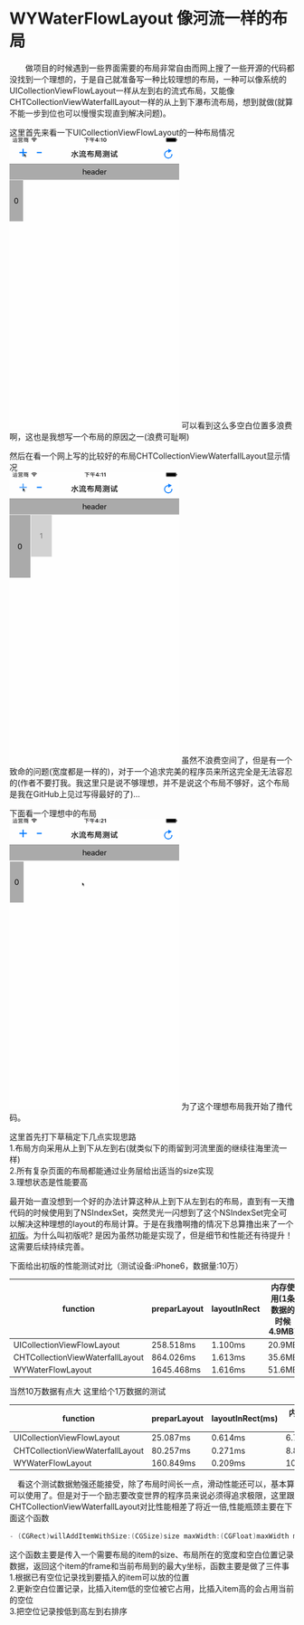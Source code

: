 # WYWaterFlowLayout 像河流一样的布局
&emsp;&emsp;做项目的时候遇到一些界面需要的布局非常自由而网上搜了一些开源的代码都没找到一个理想的，于是自己就准备写一种比较理想的布局，一种可以像系统的UICollectionViewFlowLayout一样从左到右的流式布局，又能像CHTCollectionViewWaterfallLayout一样的从上到下瀑布流布局，想到就做(就算不能一步到位也可以慢慢实现直到解决问题)。     

这里首先来看一下UICollectionViewFlowLayout的一种布局情况    
<img src="UICollectionViewFlowLayout.gif" width="300" height="514" alt="UICollectionViewFlowLayout.gif"/>
可以看到这么多空白位置多浪费啊，这也是我想写一个布局的原因之一(浪费可耻啊)

然后在看一个网上写的比较好的布局CHTCollectionViewWaterfallLayout显示情况    
<img src="CHTCollectionViewWaterfallLayout.gif" width="300" height="514" alt="CHTCollectionViewWaterfallLayout.gif"/>
虽然不浪费空间了，但是有一个致命的问题(宽度都是一样的)，对于一个追求完美的程序员来所这完全是无法容忍的(作者不要打我。我这里只是说不够理想，并不是说这个布局不够好，这个布局是我在GitHub上见过写得最好的了)...    

下面看一个理想中的布局    
<img src="WYWaterFlowLayout.gif" width="300" height="514" alt="WYWaterFlowLayout.gif"/>
为了这个理想布局我开始了撸代码。    

这里首先打下草稿定下几点实现思路    
1.布局方向采用从上到下从左到右(就类似下的雨留到河流里面的继续往海里流一样)    
2.所有复杂页面的布局都能通过业务层给出适当的size实现    
3.理想状态是性能要高    

最开始一直没想到一个好的办法计算这种从上到下从左到右的布局，直到有一天撸代码的时候使用到了NSIndexSet，突然灵光一闪想到了这个NSIndexSet完全可以解决这种理想的layout的布局计算。于是在我撸啊撸的情况下总算撸出来了一个[初版](初版.zip)。为什么叫初版呢? 是因为虽然功能是实现了，但是细节和性能还有待提升！这需要后续持续完善。    

下面给出初版的性能测试对比（测试设备:iPhone6，数据量:10万）    

function                              |   preparLayout      |   layoutInRect        |    内存使用(1条数据的时候4.9MB)    
------------                          |   ---               |   -----------         |    ----------                  
UICollectionViewFlowLayout            |   258.518ms         |   1.100ms             |    20.9MB
CHTCollectionViewWaterfallLayout      |   864.026ms         |   1.613ms             |    35.6MB
WYWaterFlowLayout                     |   1645.468ms        |   1.616ms             |    51.6MB

当然10万数据有点大  这里给个1万数据的测试    

function                              |   preparLayout      |   layoutInRect(ms)    |    内存使用    
------------                          |   ---               |   -----------         |    ----------                
UICollectionViewFlowLayout            |   25.087ms          |   0.614ms             |    6.7MB
CHTCollectionViewWaterfallLayout      |   80.257ms          |   0.271ms             |    8.8MB
WYWaterFlowLayout                     |   160.849ms         |   0.209ms             |    10.3MB

&emsp;看这个测试数据勉强还能接受，除了布局时间长一点，滑动性能还可以，基本算可以使用了。但是对于一个励志要改变世界的程序员来说必须得追求极限，这里跟CHTCollectionViewWaterfallLayout对比性能相差了将近一倍,性能瓶颈主要在下面这个函数    
```Objective-C     
- (CGRect)willAddItemWithSize:(CGSize)size maxWidth:(CGFloat)maxWidth maxTop:(CGFloat *)p_top withSpaces:(NSMutableArray<WYSpaceIndexSet *> *)emptySpaces
```
这个函数主要是传入一个需要布局的item的size、布局所在的宽度和空白位置记录数据，返回这个item的frame和当前布局到的最大y坐标，函数主要是做了三件事    
1.根据已有空位记录找到要插入的item可以放的位置    
2.更新空白位置记录，比插入item低的空位被它占用，比插入item高的会占用当前的空位    
3.把空位记录按低到高左到右排序    

